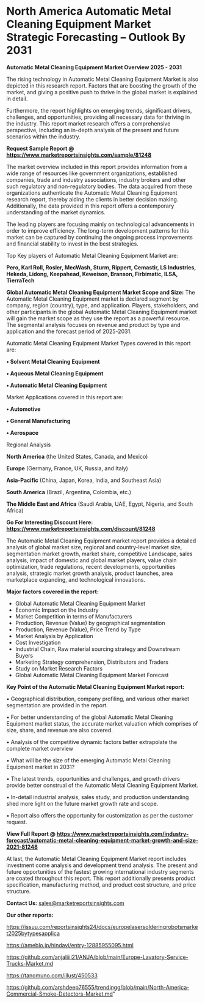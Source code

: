 # North America Automatic Metal Cleaning Equipment Market Strategic Forecasting – Outlook By 2031

<Strong> Automatic Metal Cleaning Equipment Market Overview 2025 - 2031</strong>

The rising technology in Automatic Metal Cleaning Equipment Market is also depicted in this research report. Factors that are boosting the growth of the market, and giving a positive push to thrive in the global market is explained in detail.

Furthermore, the report highlights on emerging trends, significant drivers, challenges, and opportunities, providing all necessary data for thriving in the industry. This report market research offers a comprehensive perspective, including an in-depth analysis of the present and future scenarios within the industry.

<strong>Request Sample Report @ <a href=https://www.marketreportsinsights.com/sample/81248>https://www.marketreportsinsights.com/sample/81248</a></strong>

The market overview included in this report provides information from a wide range of resources like government organizations, established companies, trade and industry associations, industry brokers and other such regulatory and non-regulatory bodies. The data acquired from these organizations authenticate the Automatic Metal Cleaning Equipment research report, thereby aiding the clients in better decision making. Additionally, the data provided in this report offers a contemporary understanding of the market dynamics.

The leading players are focusing mainly on technological advancements in order to improve efficiency. The long-term development patterns for this market can be captured by continuing the ongoing process improvements and financial stability to invest in the best strategies.

Top Key players of Automatic Metal Cleaning Equipment Market are:

<strong>Pero, Karl Roll, Rosler, MecWash, Sturm, Rippert, Cemastir, LS Industries, Hekeda, Lidong, Keepahead, Keweison, Branson, Firbimatic, ILSA, TierraTech</strong>

<strong><b>Global Automatic Metal Cleaning Equipment Market Scope and Size:</b></strong>
The Automatic Metal Cleaning Equipment market is declared segment by company, region (country), type, and application. Players, stakeholders, and other participants in the global Automatic Metal Cleaning Equipment market will gain the market scope as they use the report as a powerful resource. The segmental analysis focuses on revenue and product by type and application and the forecast period of 2025-2031.

Automatic Metal Cleaning Equipment Market Types covered in this report are:

<strong>• Solvent Metal Cleaning Equipment

• Aqueous Metal Cleaning Equipment

• Automatic Metal Cleaning Equipment</strong>

Market Applications covered in this report are:

<strong>• Automotive

• General Manufacturing

• Aerospace</strong> 

Regional Analysis

<strong>North America</strong> (the United States, Canada, and Mexico)

<strong>Europe</strong> (Germany, France, UK, Russia, and Italy)

<strong>Asia-Pacific</strong> (China, Japan, Korea, India, and Southeast Asia)

<strong>South America</strong> (Brazil, Argentina, Colombia, etc.)

<strong>The Middle East and Africa</strong> (Saudi Arabia, UAE, Egypt, Nigeria, and South Africa)

<strong>Go For Interesting Discount Here: <a href=https://www.marketreportsinsights.com/discount/81248>https://www.marketreportsinsights.com/discount/81248</a></strong>

The Automatic Metal Cleaning Equipment market report provides a detailed analysis of global market size, regional and country-level market size, segmentation market growth, market share, competitive Landscape, sales analysis, impact of domestic and global market players, value chain optimization, trade regulations, recent developments, opportunities analysis, strategic market growth analysis, product launches, area marketplace expanding, and technological innovations.

<strong><b>Major factors covered in the report:</b></strong>
<ul>
  <li>Global Automatic Metal Cleaning Equipment Market </li>
  <li>Economic Impact on the Industry</li>
  <li>Market Competition in terms of Manufacturers</li>
  <li>Production, Revenue (Value) by geographical segmentation</li>
  <li>Production, Revenue (Value), Price Trend by Type</li>
  <li>Market Analysis by Application</li>
  <li>Cost Investigation</li>
  <li>Industrial Chain, Raw material sourcing strategy and Downstream Buyers</li>
  <li>Marketing Strategy comprehension, Distributors and Traders</li>
  <li>Study on Market Research Factors</li>
  <li>Global Automatic Metal Cleaning Equipment Market Forecast</li>
</ul>

<strong><b>Key Point of the Automatic Metal Cleaning Equipment Market report:</b></strong>

• Geographical distribution, company profiling, and various other market segmentation are provided in the report.

• For better understanding of the global Automatic Metal Cleaning Equipment market status, the accurate market valuation which comprises of size, share, and revenue are also covered.

• Analysis of the competitive dynamic factors better extrapolate the complete market overview

• What will be the size of the emerging Automatic Metal Cleaning Equipment market in 2031?

• The latest trends, opportunities and challenges, and growth drivers provide better construal of the Automatic Metal Cleaning Equipment Market.

• In-detail industrial analysis, sales study, and production understanding shed more light on the future market growth rate and scope.

• Report also offers the opportunity for customization as per the customer request.

<strong><b>View Full Report @ <a href=https://www.marketreportsinsights.com/industry-forecast/automatic-metal-cleaning-equipment-market-growth-and-size-2021-81248>https://www.marketreportsinsights.com/industry-forecast/automatic-metal-cleaning-equipment-market-growth-and-size-2021-81248</a></b></strong>


At last, the Automatic Metal Cleaning Equipment Market report includes investment come analysis and development trend analysis. The present and future opportunities of the fastest growing international industry segments are coated throughout this report. This report additionally presents product specification, manufacturing method, and product cost structure, and price structure.

<strong>Contact Us:</strong>
sales@marketreportsinsights.com

<strong>Our other reports:</strong>

<a href=https://issuu.com/reportsinsights24/docs/europelasersolderingrobotsmarket2025bytypesapplica>https://issuu.com/reportsinsights24/docs/europelasersolderingrobotsmarket2025bytypesapplica</a>

<a href=https://ameblo.jp/hindavi/entry-12885955095.html>https://ameblo.jp/hindavi/entry-12885955095.html</a>

<a href=https://github.com/anjaliiii21/ANJA/blob/main/Europe-Lavatory-Service-Trucks-Market.md>https://github.com/anjaliiii21/ANJA/blob/main/Europe-Lavatory-Service-Trucks-Market.md</a>

<a href=https://tanomuno.com/illust/450533>https://tanomuno.com/illust/450533</a>

<a href=https://github.com/arshdeep76555/trendingg/blob/main/North-America-Commercial-Smoke-Detectors-Market.md>https://github.com/arshdeep76555/trendingg/blob/main/North-America-Commercial-Smoke-Detectors-Market.md</a>"
